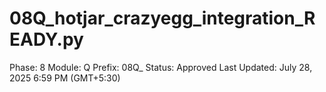 # 08Q_hotjar_crazyegg_integration_READY.py

Phase: 8
Module: Q
Prefix: 08Q_
Status: Approved
Last Updated: July 28, 2025 6:59 PM (GMT+5:30)